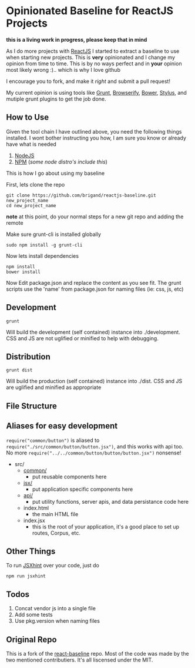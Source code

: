 Opinionated Baseline for ReactJS Projects
==========================================

**this is a living work in progress, please keep that in mind**

As I do more projects with [ReactJS](http://facebook.github.io/react/) I started to extract a baseline to use when starting new projects. This is **very** opinionated and I change my opinion from time to time. This is by no ways perfect and in **your** opinion most likely wrong :).. which is why I love github

I encourage you to fork, and make it *right* and submit a pull request!

My current opinion is using tools like [Grunt](http://gruntjs.com/), [Browserify](http://browserify.org/), [Bower](http://bower.io/), [Stylus](learnboost.github.io/stylus/), and mutiple grunt plugins to get the job done.  

How to Use
----------

Given the tool chain I have outlined above, you need the following things installed. I wont bother instructing you how, I am sure you know or already have what is needed

1. [NodeJS](http://nodejs.org/) 
2. [NPM](http://npmjs.org)  (*some node distro's include this*)

This is how I go about using my baseline


First, lets clone the repo 

```
git clone https://github.com/brigand/reactjs-baseline.git new_project_name
cd new_project_name
```

**note** at this point, do your normal steps for a new git repo and adding the remote

Make sure grunt-cli is installed globally

```
sudo npm install -g grunt-cli
```

Now lets install dependencies

```
npm install
bower install
``` 

Now Edit package.json and replace the content as you see fit. The grunt scripts use the 'name' from package.json for naming files (ie: css, js, etc)


Development
-----------

```
grunt
```

Will build the development (self contained) instance into ./development. CSS and JS are not uglified or minified to help with debugging.

Distribution
------------

```
grunt dist
```

Will build the production (self contained) instance into ./dist. CSS and JS are uglified and minified as appropriate

## File Structure

## Aliases for easy development

`require("common/button")`  is aliased to `require("./src/common/button/button.jsx")`, and this works with api too.  No more `require("../../common/button/button/button.jsx")` nonsense!

- src/
    - [common/](https://github.com/brigand/reactjs-baseline/tree/master/src/common)
        - put reusable components here
    - [jsx/](https://github.com/brigand/reactjs-baseline/tree/master/src/jsx)
        - put application specific components here
    - [api/](https://github.com/brigand/reactjs-baseline/tree/master/src/api)
        - put utility functions, server apis, and data persistance code here
    - index.html
        - the main HTML file
    - index.jsx
        - this is the root of your application, it's a good place to set
        up routes, Corpus, etc.



Other Things
------------

To run [JSXhint](https://github.com/CondeNast/JSXHint) over your code, just do 

```
npm run jsxhint
```

Todos
-----

1. Concat vendor js into a single file
1. Add some tests
1. Use pkg.version when naming files

Original Repo
------------

This is a fork of the [react-baseline](https://github.com/intabulas/reactjs-baseline) repo.  Most of
the code was made by the two mentioned contributiers.  It's all liscensed under the MIT.

